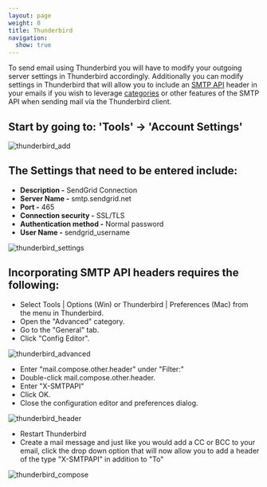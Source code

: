 ```yaml
---
layout: page
weight: 0
title: Thunderbird
navigation:
  show: true
---
```


To send email using Thunderbird you will have to modify your outgoing server settings in Thunderbird accordingly. Additionally you can modify settings in Thunderbird that will allow you to include an [SMTP API]({{root_url}}/API_Reference/SMTP_API/index.html) header in your emails if you wish to leverage [categories]({{root_url}}/Delivery_Metrics/categories.html) or other features of the SMTP API when sending mail via the Thunderbird client.

## Start by going to: 'Tools' -\> 'Account Settings'

![]({{root_url}}/images/thunderbird_1.png "thunderbird_add")

## The Settings that need to be entered include:

-   **Description -** SendGrid Connection
-   **Server Name -** smtp.sendgrid.net
-   **Port -** 465
-   **Connection security -** SSL/TLS
-   **Authentication method -** Normal password
-   **User Name -** sendgrid\_username

![]({{root_url}}/images/thunderbird_2.png "thunderbird_settings")

## Incorporating SMTP API headers requires the following:

-   Select Tools | Options (Win) or Thunderbird | Preferences (Mac) from the menu in Thunderbird.
-   Open the "Advanced" category.
-   Go to the "General" tab.
-   Click "Config Editor".

![]({{root_url}}/images/thunderbird_3.png "thunderbird_advanced")

-   Enter "mail.compose.other.header" under "Filter:"
-   Double-click mail.compose.other.header.
-   Enter "X-SMTPAPI"
-   Click OK.
-   Close the configuration editor and preferences dialog.

![]({{root_url}}/images/thunderbird_4.png "thunderbird_header")

-   Restart Thunderbird
-   Create a mail message and just like you would add a CC or BCC to your email, click the drop down option that will now allow you to add a header of the type "X-SMTPAPI" in addition to "To"

![]({{root_url}}/images/thunderbird_5.png "thunderbird_compose")
